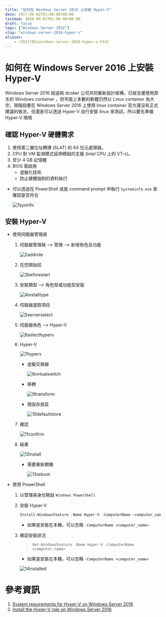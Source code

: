 ```yaml
---
title: "如何在 Windows Server 2016 上安裝 Hyper-V"
date: 2017-05-02T01:00:00+08:00
lastmod: 2020-09-01T01:00:08+08:00
draft: false
tags: ["Windows Server 2016"]
slug: "windows-server-2016-hyper-v"
aliases:
    - /2017/05/windows-server-2016-hyper-v.html
---
```

# 如何在 Windows Server 2016 上安裝 Hyper-V
Windows Server 2016 經過與 dcoker 公司共同重新設計架構，已經支援使用原生的 Windows container ，但市面上多數的軟體仍然以 Linux container 為大宗，現階段要在 Windows Server 2016 上使用 linux container 官方還沒有正式建議的做法，但還是可以透過 Hyper-V 自行安裝 linux 來測試，所以要先準備 Hyper-V 環境

## 確認 Hyper-V 硬體需求

1.  使用第二層位址轉譯 (SLAT) 的 64 位元處理器。
2.  CPU 對 VM 監視模式延伸模組的支援 (Intel CPU 上的 VT-c)。
3.  至少 4 GB 記憶體
4.  BIOS 需啟用
    *   虛擬化技術
    *   防止硬體強制的資料執行


*   可以透過在 PowerShell 或是 command prompt 中執行 `Systeminfo.exe` 來確認是否符合

    ![1sysinfo](https://cloud.githubusercontent.com/assets/3851540/25576207/cf895a96-2e8f-11e7-8565-bf53384542dc.png)

## 安裝 Hyper-V

*   使用伺服器管理員
    1.  伺服器管理員 --> 管理 --> 新增角色及功能

        ![2addrole](https://cloud.githubusercontent.com/assets/3851540/25576209/cf8a38a8-2e8f-11e7-975a-d7d7f5cd96db.png)

    2.  在您開始前

        ![3beforestart](https://cloud.githubusercontent.com/assets/3851540/25576205/cf88fc7c-2e8f-11e7-99f7-77fc3ca438c4.png)

    3.  安裝類型 --> 角色型或功能型安裝

        ![4installtype](https://cloud.githubusercontent.com/assets/3851540/25576208/cf89fb18-2e8f-11e7-964d-b39b65f85cae.png)

    4.  伺服器選取項目

        ![5serverselect](https://cloud.githubusercontent.com/assets/3851540/25576210/cfbd30aa-2e8f-11e7-9ed5-8ba181749c5f.png)

    5.  伺服器角色 --> Hyper-V

        ![6selecthyperv](https://cloud.githubusercontent.com/assets/3851540/25576211/cfc577e2-2e8f-11e7-869b-36d7ec5277ec.png)

    6.  Hyper-V

        ![7hyperv](https://cloud.githubusercontent.com/assets/3851540/25576198/cf5db1b6-2e8f-11e7-8e99-f65c4bdd9426.png)

        *   虛擬交換器

            ![8virtualswitch](https://cloud.githubusercontent.com/assets/3851540/25576200/cf5ef648-2e8f-11e7-9031-9b6214c4578f.png)

        *   移轉

            ![9transform](https://cloud.githubusercontent.com/assets/3851540/25576202/cf5fdff4-2e8f-11e7-9fbe-e716e0fa88b3.png)

        *   預設存放區

            ![10defaultstore](https://cloud.githubusercontent.com/assets/3851540/25576199/cf5e6ebc-2e8f-11e7-86c8-1bdf49d5f40f.png)

    7.  確認

        ![11confirm](https://cloud.githubusercontent.com/assets/3851540/25576203/cf647a78-2e8f-11e7-9129-86c303c38f99.png)

    8.  結果

        ![12install](https://cloud.githubusercontent.com/assets/3851540/25576201/cf5f61c8-2e8f-11e7-8047-7f70a2194023.png)

        *   需要重新開機

            ![13reboot](https://cloud.githubusercontent.com/assets/3851540/25576204/cf88991c-2e8f-11e7-93d7-66ac006a2e7c.png)

*   使用 PowerShell
    1.  以管理員身份開啟 `Windows PowerShell`

    2.  安裝 Hyper-V

        ```ps1
        Install-WindowsFeature -Name Hyper-V -ComputerName <computer_name> -IncludeManagementTools -Restart
        ```

        *   如果是安裝在本機，可以忽略 `-ComputerName <computer_name>`

    3.  確認安裝狀況

        > `Get-WindowsFeature -Name Hyper-V -ComputerName <computer_name>`

        *   如果是安裝在本機，可以忽略 `-ComputerName <computer_name>`

        ![14installed](https://cloud.githubusercontent.com/assets/3851540/25576206/cf89227e-2e8f-11e7-8cf0-16f9c8b9795d.png)

# 參考資訊
1.  [System requirements for Hyper-V on Windows Server 2016](https://docs.microsoft.com/en-us/windows-server/virtualization/hyper-v/System-requirements-for-Hyper-V-on-Windows?WT.mc_id=DOP-MVP-5002594)
2.  [Install the Hyper-V role on Windows Server 2016](https://docs.microsoft.com/en-us/windows-server/virtualization/hyper-v/get-started/install-the-hyper-v-role-on-windows-server?WT.mc_id=DOP-MVP-5002594)
